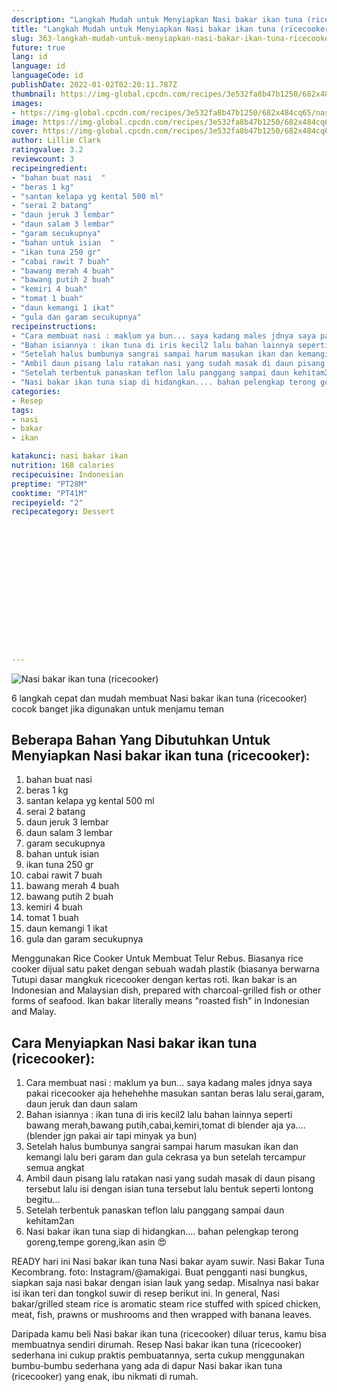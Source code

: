 ```yaml
---
description: "Langkah Mudah untuk Menyiapkan Nasi bakar ikan tuna (ricecooker), Lezat"
title: "Langkah Mudah untuk Menyiapkan Nasi bakar ikan tuna (ricecooker), Lezat"
slug: 363-langkah-mudah-untuk-menyiapkan-nasi-bakar-ikan-tuna-ricecooker-lezat
future: true
lang: id
language: id
languageCode: id
publishDate: 2022-01-02T02:20:11.787Z 
thumbnail: https://img-global.cpcdn.com/recipes/3e532fa8b47b1250/682x484cq65/nasi-bakar-ikan-tuna-ricecooker-foto-resep-utama.png
images:
- https://img-global.cpcdn.com/recipes/3e532fa8b47b1250/682x484cq65/nasi-bakar-ikan-tuna-ricecooker-foto-resep-utama.png
image: https://img-global.cpcdn.com/recipes/3e532fa8b47b1250/682x484cq65/nasi-bakar-ikan-tuna-ricecooker-foto-resep-utama.png
cover: https://img-global.cpcdn.com/recipes/3e532fa8b47b1250/682x484cq65/nasi-bakar-ikan-tuna-ricecooker-foto-resep-utama.png
author: Lillie Clark
ratingvalue: 3.2
reviewcount: 3
recipeingredient:
- "bahan buat nasi  "
- "beras 1 kg"
- "santan kelapa yg kental 500 ml"
- "serai 2 batang"
- "daun jeruk 3 lembar"
- "daun salam 3 lembar"
- "garam secukupnya"
- "bahan untuk isian  "
- "ikan tuna 250 gr"
- "cabai rawit 7 buah"
- "bawang merah 4 buah"
- "bawang putih 2 buah"
- "kemiri 4 buah"
- "tomat 1 buah"
- "daun kemangi 1 ikat"
- "gula dan garam secukupnya"
recipeinstructions:
- "Cara membuat nasi : maklum ya bun... saya kadang males jdnya saya pakai ricecooker aja hehehehhe masukan santan beras lalu serai,garam, daun jeruk dan daun salam"
- "Bahan isiannya : ikan tuna di iris kecil2 lalu bahan lainnya seperti bawang merah,bawang putih,cabai,kemiri,tomat di blender aja ya....(blender jgn pakai air tapi minyak ya bun)"
- "Setelah halus bumbunya sangrai sampai harum masukan ikan dan kemangi lalu beri garam dan gula cekrasa ya bun setelah tercampur semua angkat"
- "Ambil daun pisang lalu ratakan nasi yang sudah masak di daun pisang tersebut lalu isi dengan isian tuna tersebut lalu bentuk seperti lontong begitu..."
- "Setelah terbentuk panaskan teflon lalu panggang sampai daun kehitam2an"
- "Nasi bakar ikan tuna siap di hidangkan.... bahan pelengkap terong goreng,tempe goreng,ikan asin 😍"
categories:
- Resep
tags:
- nasi
- bakar
- ikan

katakunci: nasi bakar ikan 
nutrition: 168 calories
recipecuisine: Indonesian
preptime: "PT28M"
cooktime: "PT41M"
recipeyield: "2"
recipecategory: Dessert


     
    
    
    
    
    
    
    
    
    
    
      
    
---
```



![Nasi bakar ikan tuna (ricecooker)](https://img-global.cpcdn.com/recipes/3e532fa8b47b1250/682x484cq65/nasi-bakar-ikan-tuna-ricecooker-foto-resep-utama.png)

6 langkah cepat dan mudah membuat  Nasi bakar ikan tuna (ricecooker) cocok banget jika digunakan untuk menjamu teman

<!--inarticleads1-->

## Beberapa Bahan Yang Dibutuhkan Untuk Menyiapkan Nasi bakar ikan tuna (ricecooker):

1. bahan buat nasi  
1. beras 1 kg
1. santan kelapa yg kental 500 ml
1. serai 2 batang
1. daun jeruk 3 lembar
1. daun salam 3 lembar
1. garam secukupnya
1. bahan untuk isian  
1. ikan tuna 250 gr
1. cabai rawit 7 buah
1. bawang merah 4 buah
1. bawang putih 2 buah
1. kemiri 4 buah
1. tomat 1 buah
1. daun kemangi 1 ikat
1. gula dan garam secukupnya

Menggunakan Rice Cooker Untuk Membuat Telur Rebus. Biasanya rice cooker dijual satu paket dengan sebuah wadah plastik (biasanya berwarna Tutupi dasar mangkuk ricecooker dengan kertas roti. Ikan bakar is an Indonesian and Malaysian dish, prepared with charcoal-grilled fish or other forms of seafood. Ikan bakar literally means &#34;roasted fish&#34; in Indonesian and Malay. 

<!--inarticleads2-->

## Cara Menyiapkan Nasi bakar ikan tuna (ricecooker):

1. Cara membuat nasi : maklum ya bun... saya kadang males jdnya saya pakai ricecooker aja hehehehhe masukan santan beras lalu serai,garam, daun jeruk dan daun salam
1. Bahan isiannya : ikan tuna di iris kecil2 lalu bahan lainnya seperti bawang merah,bawang putih,cabai,kemiri,tomat di blender aja ya....(blender jgn pakai air tapi minyak ya bun)
1. Setelah halus bumbunya sangrai sampai harum masukan ikan dan kemangi lalu beri garam dan gula cekrasa ya bun setelah tercampur semua angkat
1. Ambil daun pisang lalu ratakan nasi yang sudah masak di daun pisang tersebut lalu isi dengan isian tuna tersebut lalu bentuk seperti lontong begitu...
1. Setelah terbentuk panaskan teflon lalu panggang sampai daun kehitam2an
1. Nasi bakar ikan tuna siap di hidangkan.... bahan pelengkap terong goreng,tempe goreng,ikan asin 😍


READY hari ini Nasi bakar ikan tuna Nasi bakar ayam suwir. Nasi Bakar Tuna Kecombrang. foto: Instagram/@amakigai. Buat pengganti nasi bungkus, siapkan saja nasi bakar dengan isian lauk yang sedap. Misalnya nasi bakar isi ikan teri dan tongkol suwir di resep berikut ini. In general, Nasi bakar/grilled steam rice is aromatic steam rice stuffed with spiced chicken, meat, fish, prawns or mushrooms and then wrapped with banana leaves. 

Daripada kamu beli  Nasi bakar ikan tuna (ricecooker)  diluar terus, kamu  bisa membuatnya sendiri dirumah. Resep  Nasi bakar ikan tuna (ricecooker)  sederhana ini cukup praktis pembuatannya, serta cukup menggunakan bumbu-bumbu sederhana yang ada di dapur  Nasi bakar ikan tuna (ricecooker)  yang enak, ibu nikmati di rumah.
